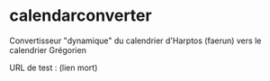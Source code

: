 # calendarconverter
Convertisseur "dynamique" du calendrier d'Harptos (faerun) vers le calendrier Grégorien

URL de test : (lien mort)
